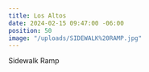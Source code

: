 ```yaml
---
title: Los Altos
date: 2024-02-15 09:47:00 -06:00
position: 50
image: "/uploads/SIDEWALK%20RAMP.jpg"
---
```


Sidewalk Ramp